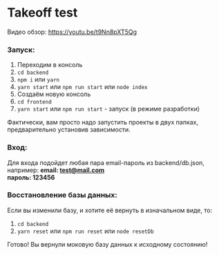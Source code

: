 # Takeoff test
Видео обзор: https://youtu.be/t9Nn8pXT5Qg

### Запуск:

1. Переходим в консоль
2. `cd backend`
3. `npm i` или `yarn`
4. `yarn start` или `npm run start` или `node index`
5. Создаём новую консоль
6. `cd frontend`
7. `yarn start` или `npm run start` - запуск (в режиме разработки)

Фактически, вам просто надо запустить проекты в двух папках, предварительно установив зависимости.

### Вход:

Для входа подойдет любая пара email-пароль из backend/db.json, например:
<b>email: test@mail.com <br>
пароль: 123456</b>

### Восстановление базы данных:

Если вы изменили базу, и хотите её вернуть в изначальном виде, то:
1. `cd backend`
2. `yarn reset` или `npm run reset` или `node resetDb`

Готово! Вы вернули моковую базу данных к исходному состоянию!
